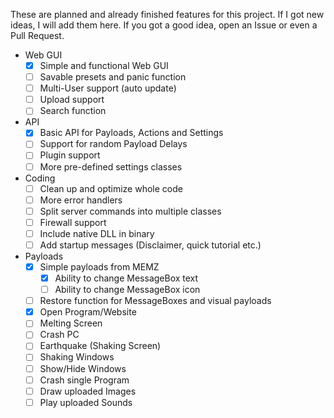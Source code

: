 These are planned and already finished features for this project.
If I got new ideas, I will add them here. If you got a good idea, open an Issue or even a Pull Request.

 - Web GUI
    - [x] Simple and functional Web GUI
    - [ ] Savable presets and panic function
    - [ ] Multi-User support (auto update)
    - [ ] Upload support
    - [ ] Search function
 - API
    - [x] Basic API for Payloads, Actions and Settings
    - [ ] Support for random Payload Delays
    - [ ] Plugin support
    - [ ] More pre-defined settings classes
 - Coding
    - [ ] Clean up and optimize whole code
    - [ ] More error handlers
    - [ ] Split server commands into multiple classes
    - [ ] Firewall support
    - [ ] Include native DLL in binary
    - [ ] Add startup messages (Disclaimer, quick tutorial etc.)
 - Payloads
    - [x] Simple payloads from MEMZ
        - [x] Ability to change MessageBox text
		- [ ] Ability to change MessageBox icon
    - [ ] Restore function for MessageBoxes and visual payloads
    - [x] Open Program/Website
    - [ ] Melting Screen
    - [ ] Crash PC
    - [ ] Earthquake (Shaking Screen)
    - [ ] Shaking Windows
    - [ ] Show/Hide Windows
    - [ ] Crash single Program
    - [ ] Draw uploaded Images
    - [ ] Play uploaded Sounds
